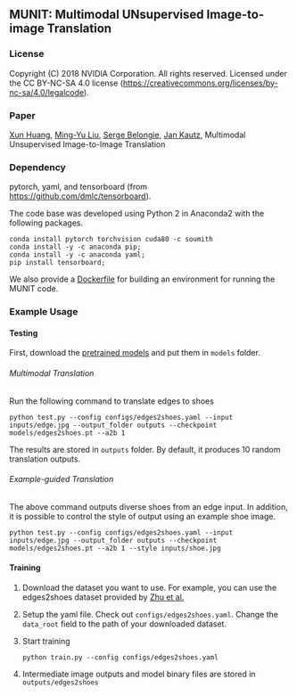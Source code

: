 ## MUNIT: Multimodal UNsupervised Image-to-image Translation

### License

Copyright (C) 2018 NVIDIA Corporation.  All rights reserved.
Licensed under the CC BY-NC-SA 4.0 license (https://creativecommons.org/licenses/by-nc-sa/4.0/legalcode). 

### Paper

[Xun Huang](http://www.cs.cornell.edu/~xhuang/), [Ming-Yu Liu](http://mingyuliu.net/), [Serge Belongie](https://vision.cornell.edu/se3/people/serge-belongie/), [Jan Kautz](http://jankautz.com/), Multimodal Unsupervised Image-to-Image Translation

### Dependency


pytorch, yaml, and tensorboard (from https://github.com/dmlc/tensorboard).


The code base was developed using Python 2 in Anaconda2 with the following packages.
```
conda install pytorch torchvision cuda80 -c soumith
conda install -y -c anaconda pip; 
conda install -y -c anaconda yaml;
pip install tensorboard;
```

We also provide a [Dockerfile](Dockerfile) for building an environment for running the MUNIT code.

### Example Usage

#### Testing 

First, download the [pretrained models](https://drive.google.com/drive/folders/10IEa7gibOWmQQuJUIUOkh-CV4cm6k8__?usp=sharing) and put them in `models` folder.

###### Multimodal Translation

Run the following command to translate edges to shoes
    
    python test.py --config configs/edges2shoes.yaml --input inputs/edge.jpg --output_folder outputs --checkpoint models/edges2shoes.pt --a2b 1

The results are stored in `outputs` folder. By default, it produces 10 random translation outputs.
 
###### Example-guided Translation

The above command outputs diverse shoes from an edge input. In addition, it is possible to control the style of output using an example shoe image.
    
    python test.py --config configs/edges2shoes.yaml --input inputs/edge.jpg --output_folder outputs --checkpoint models/edges2shoes.pt --a2b 1 --style inputs/shoe.jpg

 
#### Training
1. Download the dataset you want to use. For example, you can use the edges2shoes dataset provided by [Zhu et al.](https://github.com/junyanz/pytorch-CycleGAN-and-pix2pix)

3. Setup the yaml file. Check out `configs/edges2shoes.yaml`. Change the `data_root` field to the path of your downloaded dataset.

3. Start training
     ```
    python train.py --config configs/edges2shoes.yaml
    ```
    
4. Intermediate image outputs and model binary files are stored in `outputs/edges2shoes`
